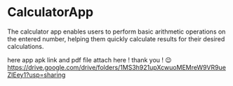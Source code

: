 # CalculatorApp
The calculator app enables users to perform basic arithmetic operations on the entered number, helping them quickly calculate results for their desired calculations.


here app apk link and pdf file attach here ! thank you ! 😉
https://drive.google.com/drive/folders/1MS3h921upXcwuoMEMreW9VR9ueZIEey1?usp=sharing
